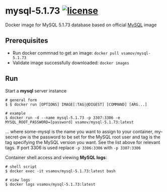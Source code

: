 # mysql-5.1.73 [![license](https://img.shields.io/github/license/mashape/apistatus.svg?maxAge=2592000)](LICENSE)

Docker image for MySQL 5.1.73 database based on official [MySQL](https://hub.docker.com/_/mysql/) image

## Prerequisites

- Run docker commnad to get an image: `docker pull vsamov/mysql-5.1.73`
- Validate image successfully downloaded: `docker images`

## Run 

Start a **mysql** server instance
    
    # general form
    $ $ docker run [OPTIONS] IMAGE[:TAG|@DIGEST] [COMMAND] [ARG...]
    
    # example
    $ docker run -d --name mysql-5.1.73 -p 3307:3306 -e MYSQL_ROOT_PASSWORD=[password] vsamov/mysql-5.1.73:latest

... where some-mysql is the name you want to assign to your container, my-secret-pw is the password to be set for the MySQL root user and tag is the tag specifying the MySQL version you want. See the list above for relevant tags. If port 3306 is used replace `-p 3306:3306` with `-p 3307:3306`

Container shell access and viewing **MySQL logs**:
    
    # shell script
    $ docker exec -it vsamov/mysql-5.1.73:latest bash
    
    # view logs
    $ docker logs vsamov/mysql-5.1.73:latest
